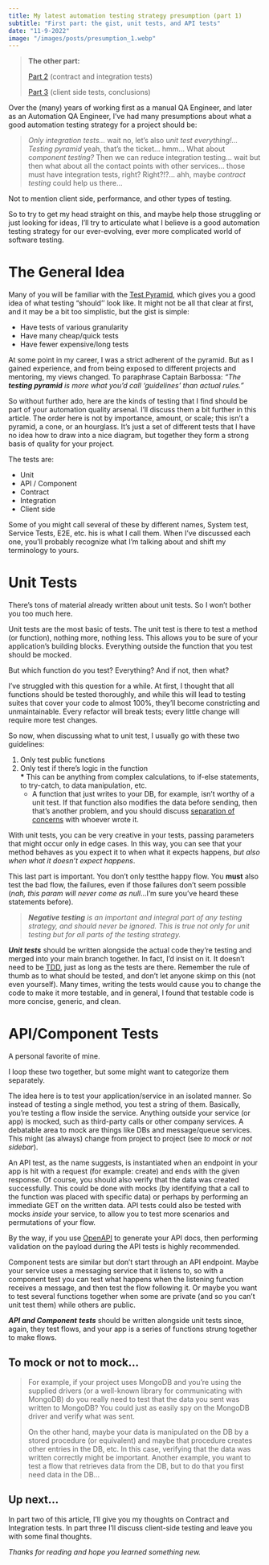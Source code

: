 ```yaml
---
title: My latest automation testing strategy presumption (part 1)
subtitle: "First part: the gist, unit tests, and API tests"
date: "11-9-2022"
image: "/images/posts/presumption_1.webp"
---
```


> **The other part:**
>
> [Part 2](https://engineering.bigid.com/my-latests-automation-testing-strategy-presumption-part-2-6616ccfd240e) (contract and integration tests)
>
> [Part 3](https://engineering.bigid.com/my-latests-automation-testing-strategy-presumption-part-3-a72539c65841) (client side tests, conclusions)

Over the (many) years of working first as a manual QA Engineer, and later as an Automation QA Engineer, I’ve had many presumptions about what a good automation testing strategy for a project should be:

> _Only integration tests…_ wait no, let’s also u*nit test everything!… Testing pyramid* yeah, that’s the ticket… hmm… What about c*omponent testing?* Then we can reduce integration testing… wait but then what about all the contact points with other services… those must have integration tests, right? Right?!?… ahh, maybe _contract testing_ could help us there…

Not to mention client side, performance, and other types of testing.

So to try to get my head straight on this, and maybe help those struggling or just looking for ideas, I’ll try to articulate what I believe is a good automation testing strategy for our ever-evolving, ever more complicated world of software testing.

# The General Idea

Many of you will be familiar with the [Test Pyramid](https://martinfowler.com/articles/practical-test-pyramid.html#TheTestPyramid), which gives you a good idea of what testing “should’’ look like. It might not be all that clear at first, and it may be a bit too simplistic, but the gist is simple:

- Have tests of various granularity
- Have many cheap/quick tests
- Have fewer expensive/long tests

At some point in my career, I was a strict adherent of the pyramid. But as I gained experience, and from being exposed to different projects and mentoring, my views changed. To paraphrase Captain Barbossa: _“The_ **_testing pyramid_** _is more what you’d call ‘guidelines’ than actual rules.”_

So without further ado, here are the kinds of testing that I find should be part of your automation quality arsenal. I’ll discuss them a bit further in this article. The order here is not by importance, amount, or scale; this isn’t a pyramid, a cone, or an hourglass. It’s just a set of different tests that I have no idea how to draw into a nice diagram, but together they form a strong basis of quality for your project.

The tests are:

- Unit
- API / Component
- Contract
- Integration
- Client side

Some of you might call several of these by different names, System test, Service Tests, E2E, etc. his is what I call them. When I’ve discussed each one, you’ll probably recognize what I’m talking about and shift my terminology to yours.

# Unit Tests

There’s tons of material already written about unit tests. So I won’t bother you too much here.

Unit tests are the most basic of tests. The unit test is there to test a method (or function), nothing more, nothing less. This allows you to be sure of your application’s building blocks. Everything outside the function that you test should be mocked.

But which function do you test? Everything? And if not, then what?

I’ve struggled with this question for a while. At first, I thought that all functions should be tested thoroughly, and while this will lead to testing suites that cover your code to almost 100%, they’ll become constricting and unmaintainable. Every refactor will break tests; every little change will require more test changes.

So now, when discussing what to unit test, I usually go with these two guidelines:

1.  Only test public functions
2.  Only test if there’s logic in the function  
    **\*** This can be anything from complex calculations, to if-else statements, to try-catch, to data manipulation, etc.
    - A function that just writes to your DB, for example, isn’t worthy of a unit test. If that function also modifies the data before sending, then that’s another problem, and you should discuss [separation of concerns](https://en.wikipedia.org/wiki/Separation_of_concerns) with whoever wrote it.

With unit tests, you can be very creative in your tests, passing parameters that might occur only in edge cases. In this way, you can see that your method behaves as you expect it to when what it expects happens, _but also when what it doesn’t expect happens_.

This last part is important. You don’t only testthe happy flow. You **must** also test the bad flow, the failures, even if those failures don’t seem possible (_nah, this param will never come as null_…I’m sure you’ve heard these statements before).

> **_Negative testing_** _is an important and integral part of any testing strategy, and should never be ignored. This is true not only for unit testing but for all parts of the testing strategy._

**_Unit tests_** should be written alongside the actual code they’re testing and merged into your main branch together. In fact, I’d insist on it. It doesn’t need to be [TDD](https://en.wikipedia.org/wiki/Test-driven_development), just as long as the tests are there. Remember the rule of thumb as to what should be tested, and don’t let anyone skimp on this (not even yourself). Many times, writing the tests would cause you to change the code to make it more testable, and in general, I found that testable code is more concise, generic, and clean.

# API/Component Tests

A personal favorite of mine.

I loop these two together, but some might want to categorize them separately.

The idea here is to test your application/service in an isolated manner. So instead of testing a single method, you test a string of them. Basically, you’re testing a flow inside the service. Anything outside your service (or app) is mocked, such as third-party calls or other company services. A debatable area to mock are things like DBs and message/queue services. This might (as always) change from project to project (see _to mock or not sidebar_).

An API test, as the name suggests, is instantiated when an endpoint in your app is hit with a request (for example: create) and ends with the given response. Of course, you should also verify that the data was created successfully. This could be done with mocks (by identifying that a call to the function was placed with specific data) or perhaps by performing an immediate GET on the written data. API tests could also be tested with mocks _inside_ your service, to allow you to test more scenarios and permutations of your flow.

By the way, if you use [OpenAPI](https://www.openapis.org/) to generate your API docs, then performing validation on the payload during the API tests is highly recommended.

Component tests are similar but don’t start through an API endpoint. Maybe your service uses a messaging service that it listens to, so with a component test you can test what happens when the listening function receives a message, and then test the flow following it. Or maybe you want to test several functions together when some are private (and so you can’t unit test them) while others are public.

**_API and Component_** **_tests_** should be written alongside unit tests since, again, they test flows, and your app is a series of functions strung together to make flows.

## To mock or not to mock…

> For example, if your project uses MongoDB and you’re using the supplied drivers (or a well-known library for communicating with MongoDB) do you really need to test that the data you sent was written to MongoDB? You could just as easily spy on the MongoDB driver and verify what was sent.
>
> On the other hand, maybe your data is manipulated on the DB by a stored procedure (or equivalent) and maybe that procedure creates other entries in the DB, etc. In this case, verifying that the data was written correctly might be important. Another example, you want to test a flow that retrieves data from the DB, but to do that you first need data in the DB…

## Up next…

In part two of this article, I’ll give you my thoughts on Contract and Integration tests. In part three I’ll discuss client-side testing and leave you with some final thoughts.

_Thanks for reading and hope you learned something new._
